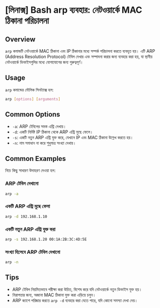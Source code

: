 # [লিনাক্স] Bash arp ব্যবহার: নেটওয়ার্কে MAC ঠিকানা পরিচালনা

## Overview
`arp` কমান্ডটি নেটওয়ার্কে MAC ঠিকানা এবং IP ঠিকানার মধ্যে সম্পর্ক পরিচালনা করতে ব্যবহৃত হয়। এটি ARP (Address Resolution Protocol) টেবিল দেখার এবং সম্পাদনা করার জন্য ব্যবহার করা হয়, যা স্থানীয় নেটওয়ার্কে ডিভাইসগুলির মধ্যে যোগাযোগের জন্য গুরুত্বপূর্ণ।

## Usage
`arp` কমান্ডের মৌলিক সিনট্যাক্স হল:

```bash
arp [options] [arguments]
```

## Common Options
- `-a`: ARP টেবিলের সমস্ত এন্ট্রি দেখায়।
- `-d`: একটি নির্দিষ্ট IP ঠিকানা থেকে ARP এন্ট্রি মুছে ফেলে।
- `-s`: একটি নতুন ARP এন্ট্রি যুক্ত করে, যেখানে IP এবং MAC ঠিকানা উল্লেখ করতে হয়।
- `-n`: নাম সমাধান না করে শুধুমাত্র সংখ্যা দেখায়।

## Common Examples
নিচে কিছু সাধারণ উদাহরণ দেওয়া হল:

### ARP টেবিল দেখানো
```bash
arp -a
```

### একটি ARP এন্ট্রি মুছে ফেলা
```bash
arp -d 192.168.1.10
```

### একটি নতুন ARP এন্ট্রি যুক্ত করা
```bash
arp -s 192.168.1.20 00:1A:2B:3C:4D:5E
```

### সংখ্যা হিসেবে ARP টেবিল দেখানো
```bash
arp -n
```

## Tips
- ARP টেবিল নিয়মিতভাবে পরীক্ষা করা উচিত, বিশেষ করে যদি নেটওয়ার্কে নতুন ডিভাইস যুক্ত হয়।
- নিরাপত্তার জন্য, অজানা MAC ঠিকানা যুক্ত করা এড়িয়ে চলুন।
- ARP ক্যাশে পরিষ্কার করতে `arp -d` ব্যবহার করা যেতে পারে, যদি কোনো সমস্যা দেখা দেয়।